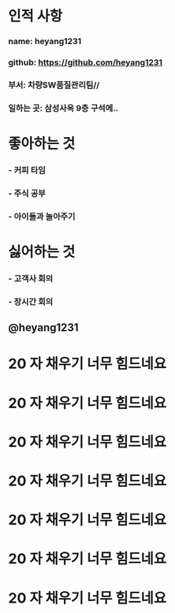 # 인적 사항

### name: heyang1231
### github: https://github.com/heyang1231
### 부서: 차량SW품질관리팀//
### 일하는 곳: 삼성사옥 9층 구석에..

# 좋아하는 것
### - 커피 타임
### - 주식 공부
### - 아이들과 놀아주기

# 싫어하는 것
### - 고객사 회의
### - 장시간 회의

## @heyang1231
# 20 자 채우기 너무 힘드네요
# 20 자 채우기 너무 힘드네요
# 20 자 채우기 너무 힘드네요
# 20 자 채우기 너무 힘드네요
# 20 자 채우기 너무 힘드네요
# 20 자 채우기 너무 힘드네요
# 20 자 채우기 너무 힘드네요